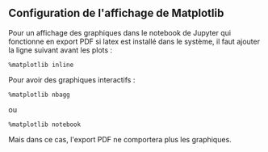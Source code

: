## Configuration de l'affichage de Matplotlib
Pour un affichage des graphiques dans le notebook de Jupyter qui fonctionne en export PDF si latex est installé dans le système, 
il faut ajouter la ligne suivant avant les plots :

    %matplotlib inline

Pour avoir des graphiques interactifs :

    %matplotlib nbagg
ou

    %matplotlib notebook
Mais dans ce cas, l'export PDF ne comportera plus les graphiques.
